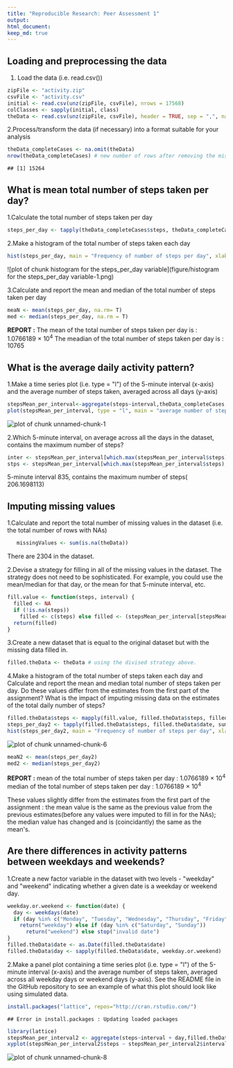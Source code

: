 ```yaml
---
title: "Reproducible Research: Peer Assessment 1"
output: 
html_document:
keep_md: true
---
```


## Loading and preprocessing the data

1. Load the data (i.e. read.csv())


```r
zipFile <- "activity.zip"
csvFile <- "activity.csv"
initial <- read.csv(unz(zipFile, csvFile), nrows = 17568)
colClasses <- sapply(initial, class)
theData <- read.csv(unz(zipFile, csvFile), header = TRUE, sep = ",", na.strings = "NA", colClasses = colClasses)
```

2.Process/transform the data (if necessary) into a format suitable for your analysis
   

```r
theData_completeCases <- na.omit(theData)
nrow(theData_completeCases) # new number of rows after removing the missing values, keeping the 'complete cases' only
```

```
## [1] 15264
```
   
  
## What is mean total number of steps taken per day?

1.Calculate the total number of steps taken per day


```r
steps_per_day <- tapply(theData_completeCases$steps, theData_completeCases$date, sum)
```

2.Make a histogram of the total number of steps taken each day


```r
hist(steps_per_day, main = "Frequency of number of steps per day", xlab = "Number of steps per day", ylab = "Frequency", col ="red")
```

![plot of chunk histogram for the steps_per_day variable](figure/histogram for the steps_per_day variable-1.png) 

3.Calculate and report the mean and median of the total number of steps taken per day


```r
meaN <- mean(steps_per_day, na.rm= T)
med <- median(steps_per_day, na.rm = T)
```

**REPORT :** 
  The  mean of the total number of steps taken per day is : 1.0766189 &times; 10<sup>4</sup>
  The meadian of the total number of steps taken per day is : 10765
  
## What is the average daily activity pattern?

1.Make a time series plot (i.e. type = "l") of the 5-minute interval (x-axis) and the average number of steps taken, averaged across all days (y-axis)

```r
stepsMean_per_interval<-aggregate(steps~interval,theData_completeCases,mean,na.rm=TRUE)
plot(stepsMean_per_interval, type = "l", main = "average number of steps taken Vs 5-minute interval", xlab="5 minute Interval",ylab = "average number of steps_daily" )
```

![plot of chunk unnamed-chunk-1](figure/unnamed-chunk-1-1.png) 

2.Which 5-minute interval, on average across all the days in the dataset, contains the maximum number of steps?


```r
inter <- stepsMean_per_interval[which.max(stepsMean_per_interval$steps),1]
stps <- stepsMean_per_interval[which.max(stepsMean_per_interval$steps),2]
```

5-minute interval 835, contains the maximum number of steps( 206.1698113)


## Imputing missing values

1.Calculate and report the total number of missing values in the dataset (i.e. the total number of rows with NAs)

```r
   missingValues <- sum(is.na(theData))
```

There are 2304 in the dataset.

2.Devise a strategy for filling in all of the missing values in the dataset. The strategy does not need to be sophisticated. For example, you could use the mean/median for that day, or the mean for that 5-minute interval, etc.

```r
fill.value <- function(steps, interval) {
  filled <- NA
  if (!is.na(steps)) 
    filled <- c(steps) else filled <- (stepsMean_per_interval[stepsMean_per_interval$interval == interval, "steps"])
  return(filled)
}
```

3.Create a new dataset that is equal to the original dataset but with the missing data filled in.


```r
filled.theData <- theData # using the divised strategy above.
```

4.Make a histogram of the total number of steps taken each day and Calculate and report the mean and median total number of steps taken per day. Do these values differ from the estimates from the first part of the assignment? What is the impact of imputing missing data on the estimates of the total daily number of steps?


```r
filled.theData$steps <- mapply(fill.value, filled.theData$steps, filled.theData$interval)
steps_per_day2 <- tapply(filled.theData$steps, filled.theData$date, sum)
hist(steps_per_day2, main = "Frequency of number of steps per day", xlab = "Number of steps per day", ylab = "Frequency", col ="green")
```

![plot of chunk unnamed-chunk-6](figure/unnamed-chunk-6-1.png) 

```r
meaN2 <- mean(steps_per_day2)
med2 <- median(steps_per_day2)
```

**REPORT :** 
  mean of the total number of steps taken per day : 1.0766189 &times; 10<sup>4</sup>
  median of the total number of steps taken per day : 1.0766189 &times; 10<sup>4</sup>
  
These values slightly differ from the estimates from the first part of the assignment : the mean value is the same as the previous value from the previous estimates(before any values were imputed to fill in  for the NAs); the median value has changed and is (coincidantly) the same as the mean's.
  
## Are there differences in activity patterns between weekdays and weekends?

1.Create a new factor variable in the dataset with two levels - "weekday" and "weekend" indicating whether a given date is a weekday or weekend day.


```r
weekday.or.weekend <- function(date) {
  day <- weekdays(date)
  if (day %in% c("Monday", "Tuesday", "Wednesday", "Thursday", "Friday")) 
    return("weekday") else if (day %in% c("Saturday", "Sunday")) 
      return("weekend") else stop("invalid date")
}
filled.theData$date <- as.Date(filled.theData$date)
filled.theData$day <- sapply(filled.theData$date, weekday.or.weekend)
```

2.Make a panel plot containing a time series plot (i.e. type = "l") of the 5-minute interval (x-axis) and the average number of steps taken, averaged across all weekday days or weekend days (y-axis). See the README file in the GitHub repository to see an example of what this plot should look like using simulated data.


```r
install.packages("lattice", repos="http://cran.rstudio.com/")
```

```
## Error in install.packages : Updating loaded packages
```

```r
library(lattice)
stepsMean_per_interval2 <- aggregate(steps~interval + day,filled.theData, mean)
xyplot(stepsMean_per_interval2$steps ~ stepsMean_per_interval2$interval|stepsMean_per_interval2$day, main="Average_Steps_per Day /by Interval",xlab="5-minute Interval", ylab="Steps",layout=c(1,2), type="l")
```

![plot of chunk unnamed-chunk-8](figure/unnamed-chunk-8-1.png) 
